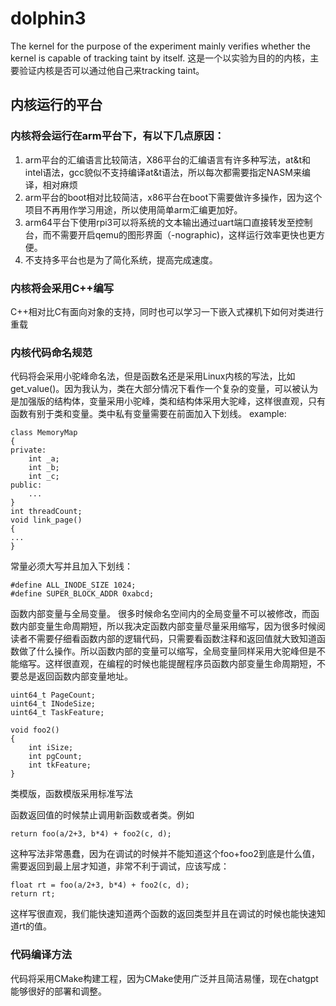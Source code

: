 # dolphin3
The kernel for the purpose of the experiment mainly verifies whether the kernel is capable of tracking taint by itself.
这是一个以实验为目的的内核，主要验证内核是否可以通过他自己来tracking taint。

## 内核运行的平台
### 内核将会运行在arm平台下，有以下几点原因：
1. arm平台的汇编语言比较简洁，X86平台的汇编语言有许多种写法，at&t和intel语法，gcc貌似不支持编译at&t语法，所以每次都需要指定NASM来编译，相对麻烦
2. arm平台的boot相对比较简洁，x86平台在boot下需要做许多操作，因为这个项目不再用作学习用途，所以使用简单arm汇编更加好。
3. arm64平台下使用rpi3可以将系统的文本输出通过uart端口直接转发至控制台，而不需要开启qemu的图形界面（-nographic)，这样运行效率更快也更方便。
4. 不支持多平台也是为了简化系统，提高完成速度。


### 内核将会采用C++编写
C++相对比C有面向对象的支持，同时也可以学习一下嵌入式裸机下如何对类进行重载

### 内核代码命名规范
代码将会采用小驼峰命名法，但是函数名还是采用Linux内核的写法，比如get_value()。因为我认为，类在大部分情况下看作一个复杂的变量，可以被认为是加强版的结构体，变量采用小驼峰，类和结构体采用大驼峰，这样很直观，只有函数有别于类和变量。类中私有变量需要在前面加入下划线。
example:

    class MemoryMap
    {
    private:
        int _a;
        int _b;
        int _c;
    public:
        ...
    }
    int threadCount;
    void link_page()
    {
    ...
    }
常量必须大写并且加入下划线：

    #define ALL_INODE_SIZE 1024;
    #define SUPER_BLOCK_ADDR 0xabcd;

函数内部变量与全局变量。
很多时候命名空间内的全局变量不可以被修改，而函数内部变量生命周期短，所以我决定函数内部变量尽量采用缩写，因为很多时候阅读者不需要仔细看函数内部的逻辑代码，只需要看函数注释和返回值就大致知道函数做了什么操作。所以函数内部的变量可以缩写，全局变量同样采用大驼峰但是不能缩写。这样很直观，在编程的时候也能提醒程序员函数内部变量生命周期短，不要总是返回函数内部变量地址。

    uint64_t PageCount;
    uint64_t INodeSize;
    uint64_t TaskFeature;
    
    void foo2()
    {
        int iSize;
        int pgCount;
        int tkFeature;
    }

类模版，函数模版采用标准写法

函数返回值的时候禁止调用新函数或者类。例如

    return foo(a/2+3, b*4) + foo2(c, d);

这种写法非常愚蠢，因为在调试的时候并不能知道这个foo+foo2到底是什么值，需要返回到最上层才知道，非常不利于调试，应该写成：

    float rt = foo(a/2+3, b*4) + foo2(c, d);
    return rt;

这样写很直观，我们能快速知道两个函数的返回类型并且在调试的时候也能快速知道rt的值。

### 代码编译方法
代码将采用CMake构建工程，因为CMake使用广泛并且简洁易懂，现在chatgpt能够很好的部署和调整。
